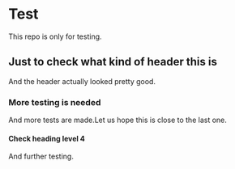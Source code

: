# Test
This repo is only for testing.

## Just to check what kind of header this is
And the header actually looked pretty good.

### More testing is needed
And more tests are made.Let us hope this is close to the last one.

#### Check heading level 4
And further testing.
